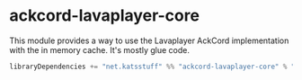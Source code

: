 # ackcord-lavaplayer-core
This module provides a way to use the Lavaplayer AckCord implementation with the in memory cache. It's mostly glue code.

```scala
libraryDependencies += "net.katsstuff" %% "ackcord-lavaplayer-core" % "0.16.0"
```